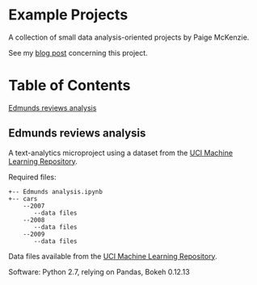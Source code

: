 # Example Projects

A collection of small data analysis-oriented projects by Paige McKenzie. 

See my [blog post](https://p-mckenzie.github.io/2017/12/12/instacart-part-1/ "Instacart Part 1 - Feature Engineering") concerning this project.

Table of Contents
======
[Edmunds reviews analysis](##-Edmunds-reviews-analysis) 

## Edmunds reviews analysis
A text-analytics microproject using a dataset from the [UCI Machine Learning Repository](http://archive.ics.uci.edu/ml/datasets/opinrank+review+dataset).

Required files:
```
+-- Edmunds analysis.ipynb
+-- cars
    --2007
       --data files
    --2008
       --data files
	--2009
       --data files
```
Data files available from  the [UCI Machine Learning Repository](http://archive.ics.uci.edu/ml/datasets/opinrank+review+dataset).

Software:
Python 2.7, relying on Pandas, Bokeh 0.12.13